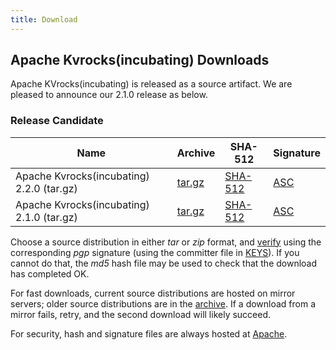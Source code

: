 ```yaml
---
title: Download
---
```

<!--
{% comment %}
Licensed to the Apache Software Foundation (ASF) under one or more
contributor license agreements.  See the NOTICE file distributed with
this work for additional information regarding copyright ownership.
The ASF licenses this file to you under the Apache License, Version 2.0
(the "License"); you may not use this file except in compliance with
the License.  You may obtain a copy of the License at

http://www.apache.org/licenses/LICENSE-2.0

Unless required by applicable law or agreed to in writing, software
distributed under the License is distributed on an "AS IS" BASIS,
WITHOUT WARRANTIES OR CONDITIONS OF ANY KIND, either express or implied.
See the License for the specific language governing permissions and
limitations under the License.
{% endcomment %}
-->
## Apache Kvrocks(incubating) Downloads

Apache KVrocks(incubating) is released as a source artifact.
We are pleased to announce our 2.1.0 release as below.


### Release Candidate 
<!--when pass vote, we can change it back to Release Artifacts
-->
<table class="table table-hover sortable">
    <thead>
        <tr>
            <th><b>Name</b></th>
            <th><b>Archive</b></th>
            <th><b>SHA-512</b></th>
            <th><b>Signature</b></th>
        </tr>
    </thead>
    <tbody>
        <tr>
            <td>Apache Kvrocks(incubating) 2.2.0 (tar.gz)</td>
            <td><a href="https://downloads.apache.org/incubator/kvrocks/2.2.0/apache-kvrocks-2.2.0-incubating-src.tar.gz">tar.gz</a></td>
            <td><a href="https://downloads.apache.org/incubator/kvrocks/2.2.0/apache-kvrocks-2.2.0-incubating-src.tar.gz.sha512">SHA-512</a></td>
            <td><a href="https://downloads.apache.org/incubator/kvrocks/2.2.0/apache-kvrocks-2.2.0-incubating-src.tar.gz.asc">ASC</a></td>
        </tr>
        <tr>
            <td>Apache Kvrocks(incubating) 2.1.0 (tar.gz)</td>
            <td><a href="https://downloads.apache.org/incubator/kvrocks/2.1.0/apache-kvrocks-2.1.0-incubating-src.tar.gz">tar.gz</a></td>
            <td><a href="https://downloads.apache.org/incubator/kvrocks/2.1.0/apache-kvrocks-2.1.0-incubating-src.tar.gz.sha512">SHA-512</a></td>
            <td><a href="https://downloads.apache.org/incubator/kvrocks/2.1.0/apache-kvrocks-2.1.0-incubating-src.tar.gz.asc">ASC</a></td>
        </tr>
    </tbody>
</table>

Choose a source distribution in either *tar* or *zip* format,
and [verify](https://www.apache.org/dyn/closer.cgi#verify)
using the corresponding *pgp* signature (using the committer file in
[KEYS](https://downloads.apache.org/incubator/kvrocks/KEYS)).
If you cannot do that, the *md5* hash file may be used to check that the
download has completed OK.

For fast downloads, current source distributions are hosted on mirror servers;
older source distributions are in the
[archive](https://archive.apache.org/dist/incubator/kvrocks/).
If a download from a mirror fails, retry, and the second download will likely
succeed.

For security, hash and signature files are always hosted at
[Apache](https://www.apache.org).

